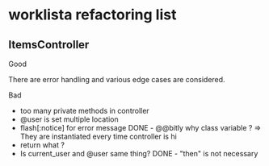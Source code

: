 # worklista refactoring list
## ItemsController
Good

  There are error handling and various edge cases are considered.

Bad

- too many private methods in controller
- @user is set multiple location
- flash[:notice] for error message
DONE - @@bitly why class variable ?  => They are instantiated every time controller is hi
- return what ?
- Is current_user and @user same thing?
DONE - "then" is not necessary
